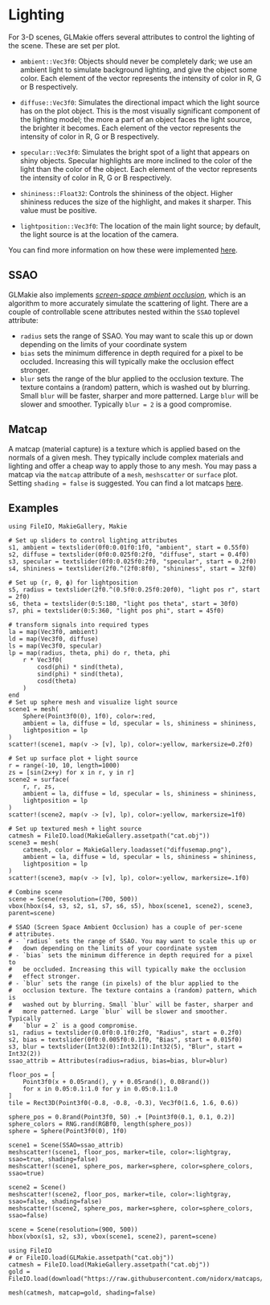 # Lighting

For 3-D scenes, GLMakie offers several attributes to control the lighting of the scene. These are set per plot.

- `ambient::Vec3f0`: Objects should never be completely dark; we use an ambient light to simulate background lighting, and give the object some color. Each element of the vector represents the intensity of color in R, G or B respectively.
- `diffuse::Vec3f0`: Simulates the directional impact which the light source has on the plot object. This is the most visually significant component of the lighting model; the more a part of an object faces the light source, the brighter it becomes. Each element of the vector represents the intensity of color in R, G or B respectively.
- `specular::Vec3f0`: Simulates the bright spot of a light that appears on shiny objects. Specular highlights are more inclined to the color of the light than the color of the object. Each element of the vector represents the intensity of color in R, G or B respectively.

- `shininess::Float32`: Controls the shininess of the object. Higher shininess reduces the size of the highlight, and makes it sharper. This value must be positive.
- `lightposition::Vec3f0`: The location of the main light source; by default, the light source is at the location of the camera.

You can find more information on how these were implemented [here](https://learnopengl.com/Lighting/Basic-Lighting).

## SSAO

GLMakie also implements [_screen-space ambient occlusion_](https://learnopengl.com/Advanced-Lighting/SSAO), which is an algorithm to more accurately simulate the scattering of light. There are a couple of controllable scene attributes nested within the `SSAO` toplevel attribute:

- `radius` sets the range of SSAO. You may want to scale this up or
  down depending on the limits of your coordinate system
- `bias` sets the minimum difference in depth required for a pixel to
  be occluded. Increasing this will typically make the occlusion
  effect stronger.
- `blur` sets the range of the blur applied to the occlusion texture.
  The texture contains a (random) pattern, which is washed out by
  blurring. Small `blur` will be faster, sharper and more patterned.
  Large `blur` will be slower and smoother. Typically `blur = 2` is
  a good compromise.

## Matcap

A matcap (material capture) is a texture which is applied based on the normals of a given mesh. They typically include complex materials and lighting and offer a cheap way to apply those to any mesh. You may pass a matcap via the `matcap` attribute of a `mesh`, `meshscatter` or `surface` plot. Setting `shading = false` is suggested. You can find a lot matcaps [here](https://github.com/nidorx/matcaps). 

## Examples

```@example 1
using FileIO, MakieGallery, Makie

# Set up sliders to control lighting attributes
s1, ambient = textslider(0f0:0.01f0:1f0, "ambient", start = 0.55f0)
s2, diffuse = textslider(0f0:0.025f0:2f0, "diffuse", start = 0.4f0)
s3, specular = textslider(0f0:0.025f0:2f0, "specular", start = 0.2f0)
s4, shininess = textslider(2f0.^(2f0:8f0), "shininess", start = 32f0)

# Set up (r, θ, ϕ) for lightposition
s5, radius = textslider(2f0.^(0.5f0:0.25f0:20f0), "light pos r", start = 2f0)
s6, theta = textslider(0:5:180, "light pos theta", start = 30f0)
s7, phi = textslider(0:5:360, "light pos phi", start = 45f0)

# transform signals into required types
la = map(Vec3f0, ambient)
ld = map(Vec3f0, diffuse)
ls = map(Vec3f0, specular)
lp = map(radius, theta, phi) do r, theta, phi
    r * Vec3f0(
        cosd(phi) * sind(theta),
        sind(phi) * sind(theta),
        cosd(theta)
    )
end
# Set up sphere mesh and visualize light source
scene1 = mesh(
    Sphere(Point3f0(0), 1f0), color=:red,
    ambient = la, diffuse = ld, specular = ls, shininess = shininess,
    lightposition = lp
)
scatter!(scene1, map(v -> [v], lp), color=:yellow, markersize=0.2f0)

# Set up surface plot + light source
r = range(-10, 10, length=1000)
zs = [sin(2x+y) for x in r, y in r]
scene2 = surface(
    r, r, zs,
    ambient = la, diffuse = ld, specular = ls, shininess = shininess,
    lightposition = lp
)
scatter!(scene2, map(v -> [v], lp), color=:yellow, markersize=1f0)

# Set up textured mesh + light source
catmesh = FileIO.load(MakieGallery.assetpath("cat.obj"))
scene3 = mesh(
    catmesh, color = MakieGallery.loadasset("diffusemap.png"),
    ambient = la, diffuse = ld, specular = ls, shininess = shininess,
    lightposition = lp
)
scatter!(scene3, map(v -> [v], lp), color=:yellow, markersize=.1f0)

# Combine scene
scene = Scene(resolution=(700, 500))
vbox(hbox(s4, s3, s2, s1, s7, s6, s5), hbox(scene1, scene2), scene3, parent=scene)
```

```@example 1
# SSAO (Screen Space Ambient Occlusion) has a couple of per-scene
# attributes.
# - `radius` sets the range of SSAO. You may want to scale this up or
#   down depending on the limits of your coordinate system
# - `bias` sets the minimum difference in depth required for a pixel to
#   be occluded. Increasing this will typically make the occlusion
#   effect stronger.
# - `blur` sets the range (in pixels) of the blur applied to the
#   occlusion texture. The texture contains a (random) pattern, which is
#   washed out by blurring. Small `blur` will be faster, sharper and
#   more patterned. Large `blur` will be slower and smoother. Typically
#   `blur = 2` is a good compromise.
s1, radius = textslider(0.0f0:0.1f0:2f0, "Radius", start = 0.2f0)
s2, bias = textslider(0f0:0.005f0:0.1f0, "Bias", start = 0.015f0)
s3, blur = textslider(Int32(0):Int32(1):Int32(5), "Blur", start = Int32(2))
ssao_attrib = Attributes(radius=radius, bias=bias, blur=blur)

floor_pos = [
    Point3f0(x + 0.05rand(), y + 0.05rand(), 0.08rand())
    for x in 0.05:0.1:1.0 for y in 0.05:0.1:1.0
]
tile = Rect3D(Point3f0(-0.8, -0.8, -0.3), Vec3f0(1.6, 1.6, 0.6))

sphere_pos = 0.8rand(Point3f0, 50) .+ [Point3f0(0.1, 0.1, 0.2)]
sphere_colors = RNG.rand(RGBf0, length(sphere_pos))
sphere = Sphere(Point3f0(0), 1f0)

scene1 = Scene(SSAO=ssao_attrib)
meshscatter!(scene1, floor_pos, marker=tile, color=:lightgray, ssao=true, shading=false)
meshscatter!(scene1, sphere_pos, marker=sphere, color=sphere_colors, ssao=true)

scene2 = Scene()
meshscatter!(scene2, floor_pos, marker=tile, color=:lightgray, ssao=false, shading=false)
meshscatter!(scene2, sphere_pos, marker=sphere, color=sphere_colors, ssao=false)

scene = Scene(resolution=(900, 500))
hbox(vbox(s1, s2, s3), vbox(scene1, scene2), parent=scene)
```

```@example 1
using FileIO
# or FileIO.load(GLMakie.assetpath("cat.obj"))
catmesh = FileIO.load(MakieGallery.assetpath("cat.obj"))
gold = FileIO.load(download("https://raw.githubusercontent.com/nidorx/matcaps/master/1024/E6BF3C_5A4719_977726_FCFC82.png"))

mesh(catmesh, matcap=gold, shading=false)
```